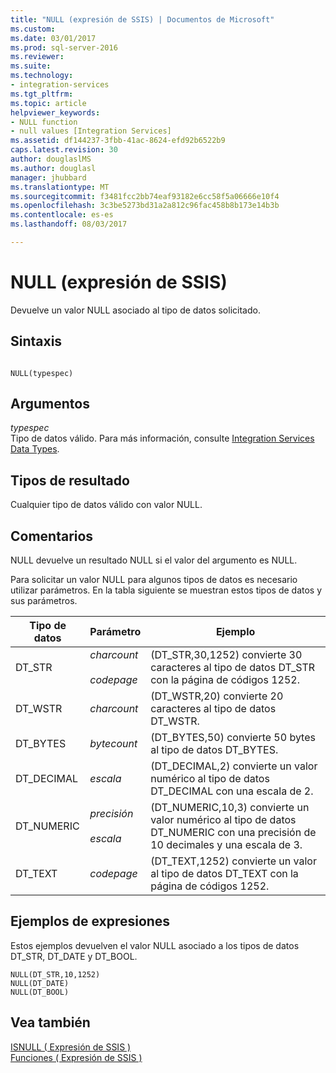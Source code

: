 ```yaml
---
title: "NULL (expresión de SSIS) | Documentos de Microsoft"
ms.custom: 
ms.date: 03/01/2017
ms.prod: sql-server-2016
ms.reviewer: 
ms.suite: 
ms.technology:
- integration-services
ms.tgt_pltfrm: 
ms.topic: article
helpviewer_keywords:
- NULL function
- null values [Integration Services]
ms.assetid: df144237-3fbb-41ac-8624-efd92b6522b9
caps.latest.revision: 30
author: douglaslMS
ms.author: douglasl
manager: jhubbard
ms.translationtype: MT
ms.sourcegitcommit: f3481fcc2bb74eaf93182e6cc58f5a06666e10f4
ms.openlocfilehash: 3c3be5273bd31a2a812c96fac458b8b173e14b3b
ms.contentlocale: es-es
ms.lasthandoff: 08/03/2017

---
```

# <a name="null-ssis-expression"></a>NULL (expresión de SSIS)
  Devuelve un valor NULL asociado al tipo de datos solicitado.  
  
## <a name="syntax"></a>Sintaxis  
  
```  
  
NULL(typespec)  
```  
  
## <a name="arguments"></a>Argumentos  
 *typespec*  
 Tipo de datos válido. Para más información, consulte [Integration Services Data Types](../../integration-services/data-flow/integration-services-data-types.md).  
  
## <a name="result-types"></a>Tipos de resultado  
 Cualquier tipo de datos válido con valor NULL.  
  
## <a name="remarks"></a>Comentarios  
 NULL devuelve un resultado NULL si el valor del argumento es NULL.  
  
 Para solicitar un valor NULL para algunos tipos de datos es necesario utilizar parámetros. En la tabla siguiente se muestran estos tipos de datos y sus parámetros.  
  
|Tipo de datos|Parámetro|Ejemplo|  
|---------------|---------------|-------------|  
|DT_STR|*charcount*<br /><br /> *codepage*|(DT_STR,30,1252) convierte 30 caracteres al tipo de datos DT_STR con la página de códigos 1252.|  
|DT_WSTR|*charcount*|(DT_WSTR,20) convierte 20 caracteres al tipo de datos DT_WSTR.|  
|DT_BYTES|*bytecount*|(DT_BYTES,50) convierte 50 bytes al tipo de datos DT_BYTES.|  
|DT_DECIMAL|*escala*|(DT_DECIMAL,2) convierte un valor numérico al tipo de datos DT_DECIMAL con una escala de 2.|  
|DT_NUMERIC|*precisión*<br /><br /> *escala*|(DT_NUMERIC,10,3) convierte un valor numérico al tipo de datos DT_NUMERIC con una precisión de 10 decimales y una escala de 3.|  
|DT_TEXT|*codepage*|(DT_TEXT,1252) convierte un valor al tipo de datos DT_TEXT con la página de códigos 1252.|  
  
## <a name="expression-examples"></a>Ejemplos de expresiones  
 Estos ejemplos devuelven el valor NULL asociado a los tipos de datos DT_STR, DT_DATE y DT_BOOL.  
  
```  
NULL(DT_STR,10,1252)  
NULL(DT_DATE)  
NULL(DT_BOOL)  
```  
  
## <a name="see-also"></a>Vea también  
 [ISNULL &#40; Expresión de SSIS &#41;](../../integration-services/expressions/isnull-ssis-expression.md)   
 [Funciones &#40; Expresión de SSIS &#41;](../../integration-services/expressions/functions-ssis-expression.md)  
  
  
